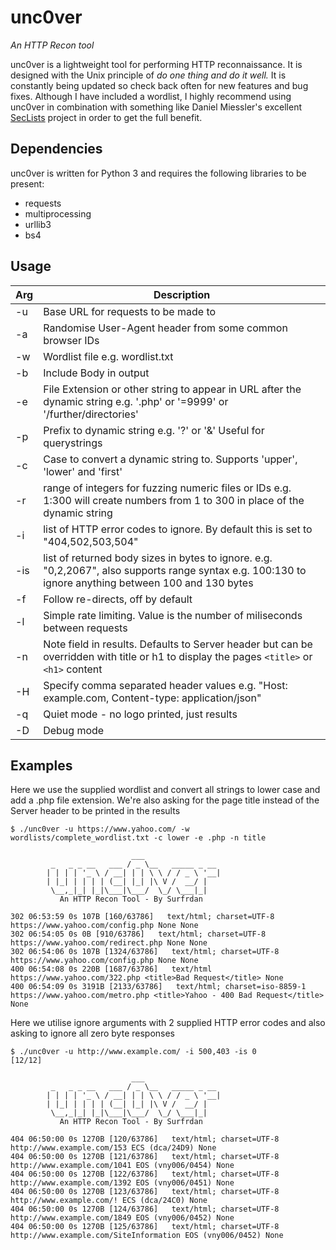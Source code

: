 # unc0ver
_An HTTP Recon tool_

unc0ver is a lightweight tool for performing HTTP reconnaissance. It is designed with the Unix principle of _do one thing and do it well._ It is constantly being updated so check back often for new features and bug fixes. Although I have included a wordlist, I highly recommend using unc0ver in combination with something like Daniel Miessler's excellent [SecLists](https://github.com/danielmiessler/SecLists) project in order to get the full benefit. 

## Dependencies ##
unc0ver is written for Python 3 and requires the following libraries to be present:

* requests
* multiprocessing
* urllib3
* bs4

## Usage ##

| Arg | Description |
| --- | ----------- |
| -u | Base URL for requests to be made to |
| -a | Randomise User-Agent header from some common browser IDs |
| -w | Wordlist file e.g. wordlist.txt |
| -b | Include Body in output |
| -e | File Extension or other string to appear in URL after the dynamic string e.g. '.php' or '=9999' or '/further/directories' |
| -p | Prefix to dynamic string e.g. '?' or '&' Useful for querystrings |
| -c | Case to convert a dynamic string to. Supports 'upper', 'lower' and 'first'|
| -r | range of integers for fuzzing numeric files or IDs e.g. 1:300 will create numbers from 1 to 300 in place of the dynamic string |
| -i | list of HTTP error codes to ignore. By default this is set to "404,502,503,504"|
| -is | list of returned body sizes in bytes to ignore. e.g. "0,2,2067", also supports range syntax e.g. 100:130 to ignore anything between 100 and 130 bytes |
| -f | Follow re-directs, off by default |
| -l | Simple rate limiting. Value is the number of miliseconds between requests |
| -n | Note field in results. Defaults to Server header but can be overridden with title or h1 to display the pages `<title>` or `<h1>` content |
| -H | Specify comma separated header values e.g. "Host: example.com, Content-type: application/json"
| -q | Quiet mode - no logo printed, just results
| -D | Debug mode
 
## Examples ##

Here we use the supplied wordlist and convert all strings to lower case and add a .php file extension. We're also asking for the page title instead of the Server header to be printed in the results
```
$ ./unc0ver -u https://www.yahoo.com/ -w wordlists/complete_wordlist.txt -c lower -e .php -n title

                           ___
         _   _ _ __   ___ / _ \__   _____ _ __
        | | | | '_ \ / __| | | \ \ / / _ \ '__|
        | |_| | | | | (__| |_| |\ V /  __/ |
         \__,_|_| |_|\___|\___/  \_/ \___|_|
           An HTTP Recon Tool - By Surfrdan

302 06:53:59 0s 107B [160/63786]   text/html; charset=UTF-8 https://www.yahoo.com/config.php None None
302 06:54:05 0s 0B [910/63786]   text/html; charset=UTF-8 https://www.yahoo.com/redirect.php None None
302 06:54:06 0s 107B [1324/63786]   text/html; charset=UTF-8 https://www.yahoo.com/config.php None None
400 06:54:08 0s 220B [1687/63786]   text/html https://www.yahoo.com/322.php <title>Bad Request</title> None
400 06:54:09 0s 3191B [2133/63786]   text/html; charset=iso-8859-1 https://www.yahoo.com/metro.php <title>Yahoo - 400 Bad Request</title> None
```

Here we utilise ignore arguments with 2 supplied HTTP error codes and also asking to ignore all zero byte responses

```
$ ./unc0ver -u http://www.example.com/ -i 500,403 -is 0                                                                                                   [12/12]

                           ___
         _   _ _ __   ___ / _ \__   _____ _ __
        | | | | '_ \ / __| | | \ \ / / _ \ '__|
        | |_| | | | | (__| |_| |\ V /  __/ |
         \__,_|_| |_|\___|\___/  \_/ \___|_|
           An HTTP Recon Tool - By Surfrdan

404 06:50:00 0s 1270B [120/63786]   text/html; charset=UTF-8 http://www.example.com/153 ECS (dca/24D9) None
404 06:50:00 0s 1270B [121/63786]   text/html; charset=UTF-8 http://www.example.com/1041 EOS (vny006/0454) None
404 06:50:00 0s 1270B [122/63786]   text/html; charset=UTF-8 http://www.example.com/1392 EOS (vny006/0451) None
404 06:50:00 0s 1270B [123/63786]   text/html; charset=UTF-8 http://www.example.com/! ECS (dca/24C0) None
404 06:50:00 0s 1270B [124/63786]   text/html; charset=UTF-8 http://www.example.com/1849 EOS (vny006/0452) None
404 06:50:00 0s 1270B [125/63786]   text/html; charset=UTF-8 http://www.example.com/SiteInformation EOS (vny006/0452) None
```

